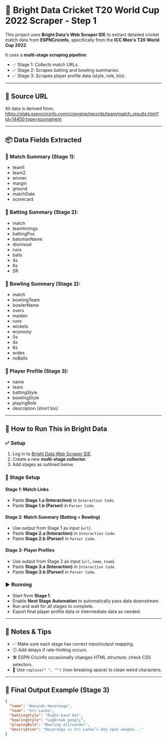 # 🏏 Bright Data Cricket T20 World Cup 2022 Scraper - Step 1

This project uses **Bright Data's Web Scraper IDE** to extract detailed cricket match data from **ESPNCricinfo**, specifically from the **ICC Men's T20 World Cup 2022**.

It uses a **multi-stage scraping pipeline**:

- ✅ Stage 1: Collects match URLs.
- ✅ Stage 2: Scrapes batting and bowling summaries.
- ✅ Stage 3: Scrapes player profile data (style, role, bio).

---

## 🔗 Source URL

All data is derived from: https://stats.espncricinfo.com/ci/engine/records/team/match_results.html?id=14450;type=tournament


---

## 📦 Data Fields Extracted

### 🏏 Match Summary (Stage 1):
- team1
- team2
- winner
- margin
- ground
- matchDate
- scorecard

### 🏏 Batting Summary (Stage 2):
- match
- teamInnings
- battingPos
- batsmanName
- dismissal
- runs
- balls
- 4s
- 6s
- SR

### 🎯 Bowling Summary (Stage 2):
- match
- bowlingTeam
- bowlerName
- overs
- maiden
- runs
- wickets
- economy
- 0s
- 4s
- 6s
- wides
- noBalls

### 👤 Player Profile (Stage 3):
- name
- team
- battingStyle
- bowlingStyle
- playingRole
- description (short bio)

---

## 🧪 How to Run This in Bright Data

### ✅ Setup
1. Log in to [Bright Data Web Scraper IDE](https://brightdata.com).
2. Create a new **multi-stage collector**.
3. Add stages as outlined below.

### 🧩 Stage Setup

#### Stage 1: Match Links
- Paste **Stage 1.a (Interaction)** in `Interaction Code`.
- Paste **Stage 1.b (Parser)** in `Parser Code`.

#### Stage 2: Match Summary (Batting + Bowling)
- Use output from Stage 1 as input (`url`).
- Paste **Stage 2.a (Interaction)** in `Interaction Code`.
- Paste **Stage 2.b (Parser)** in `Parser Code`.

#### Stage 3: Player Profiles
- Use output from Stage 2 as input (`url`, `name`, `team`).
- Paste **Stage 3.a (Interaction)** in `Interaction Code`.
- Paste **Stage 3.b (Parser)** in `Parser Code`.

### ▶️ Running
- Start from **Stage 1**.
- Enable **Next Stage Automation** to automatically pass data downstream.
- Run and wait for all stages to complete.
- Export final player profile data or intermediate data as needed.

---

## 🧹 Notes & Tips

- ✅ Make sure each stage has correct input/output mapping.
- 🕓 Add delays if rate-limiting occurs.
- 🛠 ESPN Cricinfo occasionally changes HTML structure; check CSS selectors.
- 🔁 Use `replace(" ", "")` (non-breaking space) to clean weird characters.

---

## 📌 Final Output Example (Stage 3)

```json
{
  "name": "Wanindu Hasaranga",
  "team": "Sri Lanka",
  "battingStyle": "Right-hand bat",
  "bowlingStyle": "Legbreak googly",
  "playingRole": "Bowling allrounder",
  "description": "Hasaranga is Sri Lanka’s key spin weapon..."
}
